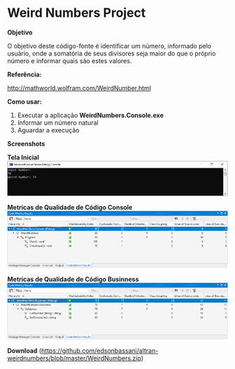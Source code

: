 # Weird Numbers Project

**Objetivo**

O objetivo deste código-fonte é identificar um número, informado pelo usuário, onde a somatória de seus divisores seja maior do que o próprio número e informar quais são estes valores.

**Referência:**

http://mathworld.wolfram.com/WeirdNumber.html


**Como usar:**

 1. Executar a aplicação **WeirdNumbers.Console.exe**
 2. Informar um número natural
 3. Aguardar a execução



**Screenshots**

**Tela Inicial**
![](https://github.com/edsonbassani/altran-weirdnumbers/blob/master/Images/WeirdNumbers.Console.png?raw=true)

**Metricas de Qualidade de Código Console**
![](https://github.com/edsonbassani/altran-weirdnumbers/blob/master/Images/WeirdNumbers.Console.CodeMetrics.png?raw=true)

**Metricas de Qualidade de Código Businness**
![](https://github.com/edsonbassani/altran-weirdnumbers/blob/master/Images/WeirdNumbers.Businness.CodeMetrics.png?raw=true)


**Download**
(https://github.com/edsonbassani/altran-weirdnumbers/blob/master/WeirdNumbers.zip)
